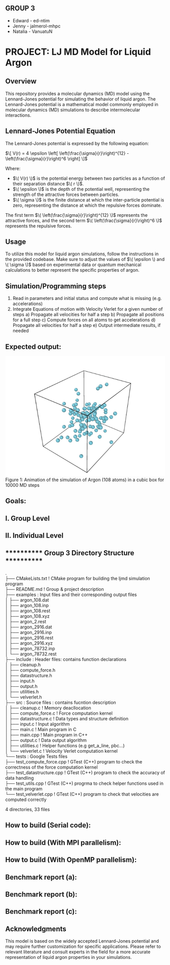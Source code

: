 ## GROUP 3
- Edward  -  ed-ntim
- Jenny   -  jalmerol-mhpc
- Natalia -  VanuatuN 

# PROJECT:  LJ MD Model for Liquid Argon

## Overview

This repository provides a molecular dynamics (MD) model using the Lennard-Jones potential 
for simulating the behavior of liquid argon. The Lennard-Jones potential is a mathematical 
model commonly employed in molecular dynamics (MD) simulations to describe intermolecular interactions.

## Lennard-Jones Potential Equation

The Lennard-Jones potential is expressed by the following equation:

$\[ V(r) = 4 \epsilon \left[ \left(\frac{\sigma}{r}\right)^{12} - \left(\frac{\sigma}{r}\right)^6 \right] \]$

Where:
- $\( V(r) \)$ is the potential energy between two particles as a function of their separation distance $\( r \)$.
- $\( \epsilon \)$ is the depth of the potential well, representing the strength of the attractive forces between particles.
- $\( \sigma \)$ is the finite distance at which the inter-particle potential is zero, representing the distance at which 
the repulsive forces dominate.

The first term $\( \left(\frac{\sigma}{r}\right)^{12} \)$ represents the attractive forces, 
and the second term $\( \left(\frac{\sigma}{r}\right)^6 \)$ represents the repulsive forces.

## Usage

To utilize this model for liquid argon simulations, follow the instructions in the provided codebase. 
Make sure to adjust the values of $\( \epsilon \) and \( \sigma \)$ based on experimental data or 
quantum mechanical calculations to better represent the specific properties of argon.


## Simulation/Programming steps
1. Read in parameters and initial status and compute what is missing (e.g. accelerations)
2. Integrate Equations of motion with Velocity Verlet for a given number of steps
a) Propagate all velocities for half a step
b) Propagate all positions for a full step
c) Compute forces on all atoms to get accelerations
d) Propagate all velocities for half a step
e) Output intermediate results, if needed

## Expected output:
![Animation](ljmd.gif)\
Figure 1: Animation of the simulation of Argon (108 atoms) in a cubic box for 10000 MD steps

## Goals:

## I. Group Level

## II. Individual Level

## **********  Group 3 Directory Structure  **********
.<br>
├── CMakeLists.txt                ! CMake program for building the ljmd simulation program<br>
├── README.md                     ! Group & project description<br>
├── examples                      : Input files and their corresponding output files<br>
│   ├── argon_108.dat<br>
│   ├── argon_108.inp<br>
│   ├── argon_108.rest<br>
│   ├── argon_108.xyz<br>
│   ├── argon_2.rest<br>
│   ├── argon_2916.dat<br>
│   ├── argon_2916.inp<br>
│   ├── argon_2916.rest<br>
│   ├── argon_2916.xyz<br>
│   ├── argon_78732.inp<br>
│   └── argon_78732.rest<br>
├── include                        : Header files: contains function declarations<br>
│   ├── cleanup.h<br>
│   ├── compute_force.h<br>
│   ├── datastructure.h<br>
│   ├── input.h<br>
│   ├── output.h<br>
│   ├── utilities.h<br>
│   └── velverlet.h<br>
├── src                            : Source files : contains fucntion description<br>
│   ├── cleanup.c                  ! Memory deacllocation<br>
│   ├── compute_force.c            ! Force computation kernel<br>
│   ├── datastructure.c            ! Data types and structure definition<br>
│   ├── input.c                    ! Input algorithm<br>
│   ├── main.c                     ! Main program in C<br>
│   ├── main.cpp                   ! Main program in C++<br>
│   ├── output.c                   ! Data output algorithm<br>
│   ├── utilities.c                ! Helper functions (e.g get_a_line, pbc...)<br>
│   └── velverlet.c                ! Velocity Verlet computation kernel<br>
└── tests                          : Google Tests files<br>
    ├── test_compute_force.cpp     ! GTest (C++) program to check the correctness of the force computation kernel<br>
    ├── test_datastructure.cpp     ! GTest (C++) program to check the accuracy of data handling<br>
    ├── test_utils.cpp             ! GTest (C++) progrma to check helper functions used in the main program<br>
    └── test_velverlet.cpp         ! GTest (C++) program to check that velocities are computed correctly<br>

4 directories, 33 files

## How to build (Serial code):

## How to build (With MPI parallelism):

## How to build (With OpenMP parallelism):



## Benchmark report (a):

## Benchmark report (b):

## Benchmark report (c):

## Acknowledgments

This model is based on the widely accepted Lennard-Jones potential and may require further customization for specific applications. Please refer to relevant literature and consult experts in the field for a more accurate representation of liquid argon properties in your simulations.